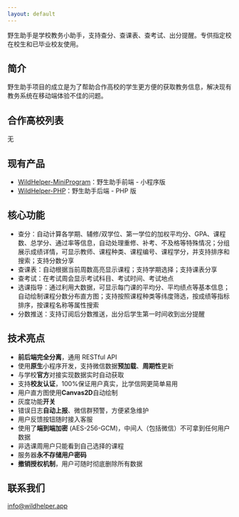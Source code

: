 ```yaml
---
layout: default
---
```


野生助手是学校教务小助手，支持查分、查课表、查考试、出分提醒。专供指定校在校生和已毕业校友使用。

## 简介

野生助手项目的成立是为了帮助合作高校的学生更方便的获取教务信息，解决现有教务系统在移动端体验不佳的问题。

## 合作高校列表

无

## 现有产品

+ [WildHelper-MiniProgram](https://github.com/WildHelper/WildHelper-MiniProgram)：野生助手前端 - 小程序版
+ [WildHelper-PHP](https://github.com/WildHelper/WildHelper-PHP)：野生助手后端 - PHP 版

## 核心功能

+ 查分：自动计算各学期、辅修/双学位、第一学位的加权平均分、GPA、课程数、总学分、通过率等信息，自动处理重修、补考、不及格等特殊情况；分组展示成绩详情，可显示教师、课程种类、课程编号、课程学分，并支持排序和搜索；支持分数分享
+ 查课表：自动根据当前周数高亮显示课程；支持学期选择；支持课表分享
+ 查考试：在考试周会显示考试科目、考试时间、考试地点
+ 选课指导：通过利用大数据，可显示每门课的平均分、平均绩点等基本信息；自动绘制课程分数分布直方图；支持按照课程种类等纬度筛选，按成绩等指标排序，按课程名称等属性搜索
+ 分数推送：支持订阅后分数推送，出分后学生第一时间收到出分提醒

## 技术亮点

+ **前后端完全分离**，通用 RESTful API
+ 使用**原生**小程序开发，支持微信数据**预加载**、**周期性**更新
+ 与学校**官方**对接实现数据实时自动获取
+ 支持**校友认证**，100%保证用户真实，比学信网更简单易用
+ 用户直方图使用**Canvas2D**自动绘制
+ 灰度功能**开关**
+ 错误日志**自动上报**、微信群预警，方便紧急维护
+ 用户反馈按钮随时接入客服
+ 使用了**端到端加密** (AES-256-GCM)，中间人（包括微信）不可拿到任何用户数据
+ 非选课周用户只能看到自己选择的课程
+ 服务器**永不存储用户密码**
+ **撤销授权机制**，用户可随时彻底删除所有数据

## 联系我们

<info@wildhelper.app>
